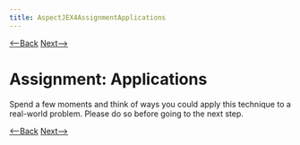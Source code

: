 ```yaml
---
title: AspectJEX4AssignmentApplications
---
```

[<--Back](AspectJEX4ApplyYourself) [Next-->](AspectJEX4ApplicationsOfIntroductions)

# Assignment: Applications
Spend a few moments and think of ways you could apply this technique to a real-world problem. Please do so before going to the next step.

[<--Back](AspectJEX4ApplyYourself) [Next-->](AspectJEX4ApplicationsOfIntroductions)
